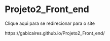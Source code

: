# Projeto2_Front_end

<p>Clique aqui para se redirecionar para o site</p>
https://gabicaires.github.io/Projeto2_Front_end/
